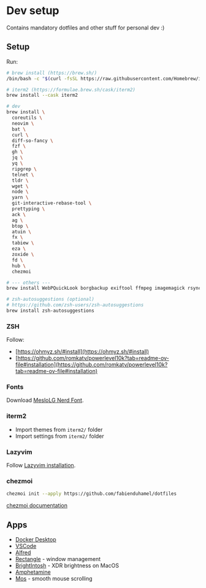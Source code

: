 # Dev setup

Contains mandatory dotfiles and other stuff for personal dev :)

## Setup

Run:

```sh
# brew install (https://brew.sh/)
/bin/bash -c "$(curl -fsSL https://raw.githubusercontent.com/Homebrew/install/HEAD/install.sh)"

# iterm2 (https://formulae.brew.sh/cask/iterm2)
brew install --cask iterm2

# dev
brew install \
  coreutils \
  neovim \
  bat \
  curl \
  diff-so-fancy \
  fzf \
  gh \
  jq \
  yq \
  ripgrep \
  telnet \
  tldr \
  wget \
  node \
  yarn \
  git-interactive-rebase-tool \
  prettyping \
  ack \
  ag \
  btop \
  atuin \
  fx \
  tabiew \
  eza \
  zoxide \
  fd \
  hub \
  chezmoi

# --- others ---
brew install WebPQuickLook borgbackup exiftool ffmpeg imagemagick rsync

# zsh-autosuggestions (optional)
# https://github.com/zsh-users/zsh-autosuggestions
brew install zsh-autosuggestions
```

### ZSH

Follow:

- [https://ohmyz.sh/#install](https://ohmyz.sh/#install)
- [https://github.com/romkatv/powerlevel10k?tab=readme-ov-file#installation](https://github.com/romkatv/powerlevel10k?tab=readme-ov-file#installation)

### Fonts

Download [MesloLG Nerd Font](https://www.nerdfonts.com/font-downloads).

### iterm2

- Import themes from `iterm2/` folder
- Import settings from `iterm2/` folder

### Lazyvim

Follow [Lazyvim installation](https://www.lazyvim.org/installation).

### chezmoi

```sh
chezmoi init --apply https://github.com/fabienduhamel/dotfiles
```

[chezmoi documentation](https://www.chezmoi.io/user-guide/command-overview/)

## Apps

- [Docker Desktop](https://www.docker.com/products/docker-desktop/)
- [VSCode](https://code.visualstudio.com/)
- [Alfred](https://www.alfredapp.com/)
- [Rectangle](https://rectangleapp.com/) - window management
- [BrightIntosh](https://www.brightintosh.de/) - XDR brightness on MacOS
- [Amphetamine](https://apps.apple.com/fr/app/amphetamine/id937984704?mt=12)
- [Mos](https://mos.caldis.me/) - smooth mouse scrolling
